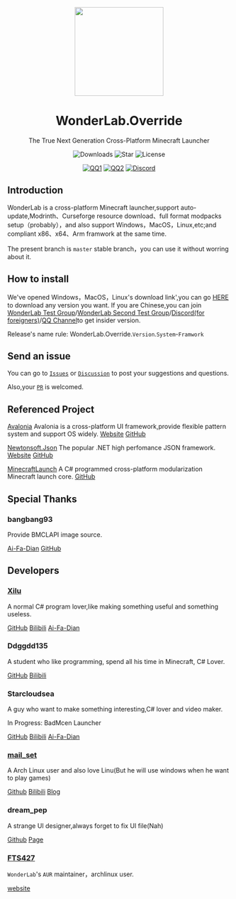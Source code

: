 <p align="center">
<img Height="200" Width="200" src="https://raw.githubusercontent.com/Blessing-Studio/WonderLab.Override/master/wonderlab/Assets/wonderlab.ico"/>
</p>

<div align="center">

# WonderLab.Override

The True Next Generation Cross-Platform Minecraft Launcher

![Downloads](https://img.shields.io/github/downloads/Blessing-Studio/WonderLab.Override/total?logo=github&label=%E4%B8%8B%E8%BD%BD%E9%87%8F&style=for-the-badge&color=44cc11)
![Star](https://img.shields.io/github/stars/Blessing-Studio/WonderLab.Override?logo=github&label=Star&style=for-the-badge)
![License](https://img.shields.io/github/license/Blessing-Studio/WonderLab.Override?logo=github&label=开源协议&style=for-the-badge&color=ff7a35)

[![QQ1](https://img.shields.io/badge/一群-722391932-81A1C1.svg?style=for-the-badge&logo=QQ&logoColor=white)](https://jq.qq.com/?_wv=1027&k=kU7khFu6)
[![QQ2](https://img.shields.io/badge/二群-789238146-81A1C1.svg?style=for-the-badge&logo=QQ&logoColor=white)](http://qm.qq.com/cgi-bin/qm/qr?_wv=1027&k=vxXeM940Sa8EPK0ddxDr7J-7RCxkConY&authKey=NlLAobL2hA0y5SqUgYwycJpnXsN%2F%2BGpCqqt2V%2BuiUgx%2B%2Fy8cFbvKk%2FnRg1Ezql9y&noverify=0&group_code=789238146)
[![Discord](https://img.shields.io/badge/Discord-4169E1?style=for-the-badge&logo=Discord&logoColor=white)](https://discord.gg/YQ62mn5d)

</div>

## Introduction

WonderLab is a cross-platform Minecraft launcher,support auto-update,Modrinth、Curseforge resource download、full format modpacks setup（probably），and also support Windows，MacOS，Linux,etc;and compliant x86、x64、Arm framwork at the same time.

The present branch is `master` stable branch，you can use it without worring about it.

## How to install
We've opened Windows，MacOS，Linux's download link',you can go [HERE](https://github.com/Blessing-Studio/WonderLab.Override/releases) to download any version you want.
If you are Chinese,you can join 
[WonderLab Test Group](https://jq.qq.com/?_wv=1027&k=kU7khFu6)/[WonderLab Second Test Group](http://qm.qq.com/cgi-bin/qm/qr?_wv=1027&k=vxXeM940Sa8EPK0ddxDr7J-7RCxkConY&authKey=NlLAobL2hA0y5SqUgYwycJpnXsN%2F%2BGpCqqt2V%2BuiUgx%2B%2Fy8cFbvKk%2FnRg1Ezql9y&noverify=0&group_code=789238146)/[Discord(for foreigners)](https://discord.gg/YQ62mn5d)/[QQ Channel](https://pd.qq.com/s/fx97xzvzt)to get insider version.

Release's name rule: WonderLab.Override.`Version`.`System`-`Framwork`

## Send an issue

You can go to [`Issues`](https://github.com/Blessing-Studio/WonderLab.Override/issues) or [`Discussion`](https://github.com/Blessing-Studio/WonderLab.Override/discussions) to post your suggestions and questions.

Also,your [`PR`](https://github.com/Blessing-Studio/WonderLab.Override/pulls) is welcomed.

## Referenced Project

[Avalonia](https://github.com/AvaloniaUI/Avalonia)
Avalonia is a cross-platform UI framework,provide flexible pattern system and support OS widely.
[Website](https://www.avaloniaui.net/)
[GitHub](https://github.com/AvaloniaUI/Avalonia)

[Newtonsoft.Json](https://github.com/JamesNK/Newtonsoft.Json)
The popular .NET high perfomance JSON framework.
[Website](https://www.newtonsoft.com/json)
[GitHub](https://github.com/JamesNK/Newtonsoft.Json)

[MinecraftLaunch](https://github.com/Blessing-Studio/MinecraftLaunch)
A C# programmed cross-platform modularization Minecraft launch core.
[GitHub](https://github.com/Blessing-Studio/MinecraftLaunch)

## Special Thanks

### bangbang93

Provide BMCLAPI image source.

[Ai-Fa-Dian](https://afdian.net/a/bangbang93)
[GitHub](https://github.com/bangbang93)

## Developers

### [Xilu](https://baka_hs.gitee.io/xilu-baka/)

A normal C# program lover,like making something useful and something useless.

[GitHub](https://github.com/YangSpring114)
[Bilibili](https://space.bilibili.com/1098028524)
[Ai-Fa-Dian](https://afdian.net/a/WonderLab)

### Ddggdd135

A student who like programming, spend all his time in Minecraft, C# Lover.

[GitHub](https://github.com/JWJUN233233)
[Bilibili](https://space.bilibili.com/1049351987)

### Starcloudsea

A guy who want to make something interesting,C# lover and video maker.

In Progress: BadMcen Launcher

[GitHub](https://github.com/Starcloudsea)
[Bilibili](https://space.bilibili.com/2123349162?spm_id_from=333.1007.0.0)
[Ai-Fa-Dian](https://afdian.net/a/Starcloudsea)

### [mail_set](https://blogs.mailset.top)

A Arch Linux user and also love Linu(But he will use windows when he want to play games)

[Github](https://github.com/mailset)
[Bilibili](https://space.bilibili.com/435654748)
[Blog](https://blogs.mailset.top)

### dream_pep

A strange UI designer,always forget to fix UI file(Nah)

[Github](https://github.com/dream0090)
[Page](https://serverhub.cc)

### [FTS427](https://github.com/FTS427)

`WonderLab`'s `AUR` maintainer，archlinux user.

[website](https://www.fts427.top/)

